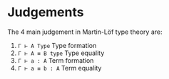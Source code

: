 # Judgements

The 4 main judgement in Martin-Löf type theory are:
1. `Γ ⊢ A Type`      Type formation
2. `Γ ⊢ A ≡ B type`  Type equality
3. `Γ ⊢ a : A`       Term formation
4. `Γ ⊢ a ≡ b : A`   Term equality
